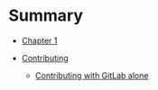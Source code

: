 # Summary

- [Chapter 1](./chapter_1.md)

-   [Contributing](./contributing.md)
    -   [Contributing with GitLab alone](./contributing-2.md)
